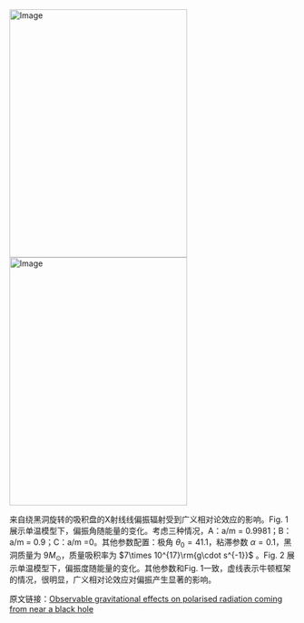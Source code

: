 <img width="313" height="437" alt="Image" src="https://github.com/user-attachments/assets/2ff69822-3260-4557-8bf8-af5557cf96a2" />


<img width="313" height="437" alt="Image" src="https://github.com/user-attachments/assets/aa8b66e8-ce1c-46e9-94f3-781cbc287350" />


来自绕黑洞旋转的吸积盘的X射线线偏振辐射受到广义相对论效应的影响。Fig. 1 展示单温模型下，偏振角随能量的变化。考虑三种情况，A：a/m = 0.9981；B：a/m = 0.9；C：a/m =0。其他参数配置：极角 $\theta_0=41.1$，粘滞参数 $\alpha= 0.1$，黑洞质量为 $9M_\odot$，质量吸积率为 $7\times 10^{17}\rm{g\cdot s^{-1}}$ 。Fig. 2 展示单温模型下，偏振度随能量的变化。其他参数和Fig. 1一致，虚线表示牛顿框架的情况，很明显，广义相对论效应对偏振产生显著的影响。

原文链接：[Observable gravitational effects on polarised radiation coming from near a black hole](https://www.nature.com/articles/269128a0)